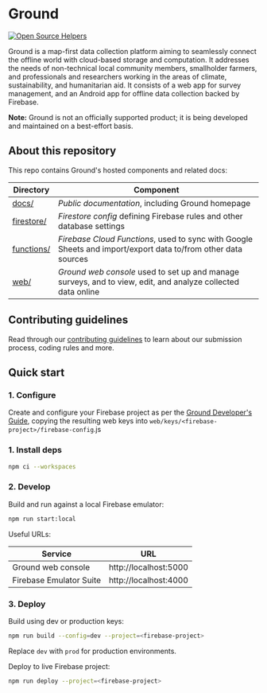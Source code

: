 # Ground

[![Open Source Helpers](https://www.codetriage.com/google/ground-platform/badges/users.svg)](https://www.codetriage.com/google/ground-platform)

Ground is a map-first data collection platform aiming to seamlessly connect the offline world with cloud-based storage and computation. It addresses the needs of non-technical local community members, smallholder farmers, and professionals and researchers working in the areas of climate, sustainability, and humanitarian aid. It consists of a web app for survey management, and an Android app for offline data collection backed by Firebase. 

**Note:** Ground is not an officially supported product; it is being developed and maintained on a best-effort basis.

## About this repository

This repo contains Ground's hosted components and related docs:

| Directory                | Component                                                                                                     |
| ------------------------ | ------------------------------------------------------------------------------------------------------------- |
| [docs/](docs/)           | _Public documentation_, including Ground homepage                                                             |
| [firestore/](firestore/) | _Firestore config_ defining Firebase rules and other database settings                                        |
| [functions/](functions/) | _Firebase Cloud Functions_, used to sync with Google Sheets and import/export data to/from other data sources |
| [web/](web/)             | _Ground web console_ used to set up and manage surveys, and to view, edit, and analyze collected data online  |

## Contributing guidelines

Read through our [contributing guidelines](CONTRIBUTING.md) to learn about our submission process, coding rules and more.

## Quick start

### 1. Configure

Create and configure your Firebase project as per the [Ground Developer's Guide](https://github.com/google/ground-platform/wiki/Ground-Developer's-Guide), copying the resulting web keys into `web/keys/<firebase-project>/firebase-config`.js

### 1. Install deps

```bash
npm ci --workspaces
```

### 2. Develop

Build and run against a local Firebase emulator:

```bash
npm run start:local
```

Useful URLs:

| Service                 | URL                    |
| ----------------------- | ---------------------- |
| Ground web console      | http://localhost:5000  |
| Firebase Emulator Suite | http://localhost:4000  |

### 3. Deploy

Build using dev or production keys:

```bash
npm run build --config=dev --project=<firebase-project>
```

Replace `dev` with `prod` for production environments.

Deploy to live Firebase project:

```bash
npm run deploy --project=<firebase-project>
```

